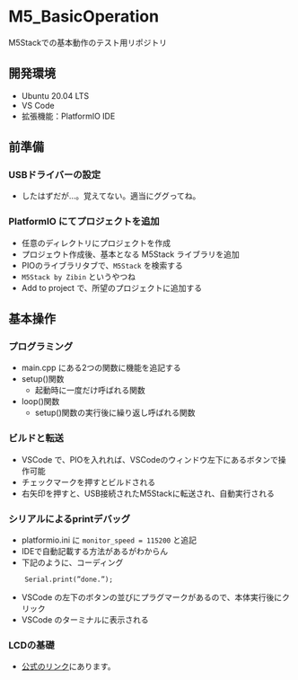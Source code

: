 # M5_BasicOperation
M5Stackでの基本動作のテスト用リポジトリ

## 開発環境
* Ubuntu 20.04 LTS
* VS Code
* 拡張機能：PlatformIO IDE

## 前準備
### USBドライバーの設定
* したはずだが…。覚えてない。適当にググってね。

### PlatformIO にてプロジェクトを追加
* 任意のディレクトリにプロジェクトを作成
* プロジェウト作成後、基本となる M5Stack ライブラリを追加
* PIOのライブラリタブで、`M5Stack` を検索する
* `M5Stack by Zibin` というやつね
* Add to project で、所望のプロジェクトに追加する

## 基本操作
### プログラミング
* main.cpp にある2つの関数に機能を追記する
* setup()関数
  * 起動時に一度だけ呼ばれる関数
* loop()関数
  * setup()関数の実行後に繰り返し呼ばれる関数

### ビルドと転送
* VSCode で、PIOを入れれば、VSCodeのウィンドウ左下にあるボタンで操作可能
* チェックマークを押すとビルドされる
* 右矢印を押すと、USB接続されたM5Stackに転送され、自動実行される

### シリアルによるprintデバッグ
* platformio.ini に `monitor_speed = 115200` と追記
* IDEで自動記載する方法があるがわからん
* 下記のように、コーディング
```
    Serial.print(”done.”);
```
* VSCode の左下のボタンの並びにプラグマークがあるので、本体実行後にクリック
* VSCode のターミナルに表示される

### LCDの基礎
* [公式のリンク](https://docs.m5stack.com/#/ja/api/lcd)にあります。

